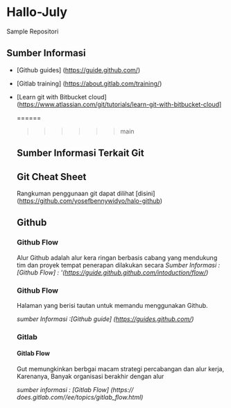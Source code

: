 # Hallo-July
Sample Repositori

## Sumber Informasi
- [Github guides] (https://guide.github.com/)
- [Gitlab training] (https://about.gitlab.com/training/)
- [Learn git with Bitbucket cloud] (https://www.atlassian.com/git/tutorials/learn-git-with-bitbucket-cloud]

  ======
  >>>>>> main
  ## Sumber Informasi Terkait Git
  ## Git Cheat Sheet
  Rangkuman penggunaan git dapat dilihat [disini] (https://github.com/yosefbennywidyo/halo-github)

  ## Github
  ### Github Flow
  Alur Github adalah alur kera ringan berbasis cabang yang mendukung tim dan proyek tempat penerapan dilakukan secara *Sumber Informasi : [Github Flow] : '(https://guide.github.github.com/intoduction/flow/)*

  
   ### Github Flow
  Halaman yang berisi tautan untuk memandu menggunakan Github.

  *sumber Informasi :[Github guide] (https://guides.github.com/)*

  ### Gitlab
  #### Gitlab Flow
  Gut memungkinkan berbgai macam strategi percabangan dan alur kerja, Karenanya, Banyak organisasi berakhir dengan alur

  *sumber informasi : [Gitlab Flow] (https:// does.gitlab.com//ee/topics/gitlab_flow.html)*
  
  


